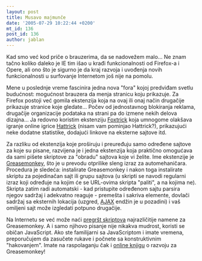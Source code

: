 ```yaml
---
layout: post
title: Musavo majmunče
date: '2005-07-29 10:22:44 +0200'
mt_id: 136
post_id: 136
author: jablan
---
```

Kad smo već kod priče o brauzerima, da se nadovežem malo... Ne znam tačno koliko daleko je IE tim išao u krađi funkcionalnosti od Firefox-a i Opere, ali ono što je sigurno je da kraj razvoja i uvođenja novih funkcionalnosti u surfovanje Internetom još nije na pomolu.

Mene u poslednje vreme fascinira jedna nova "fora" kojoj predviđam svetlu budućnost: mogućnost brauzera da menja stranicu koju prikazuje. Za Firefox postoji već gomila ekstenzija koja na ovaj ili onaj način drugačije prikazuje stranice koje gledate... Počev od jednostavnog blokiranja reklama, drugačije organizacije podataka na strani pa do izmene nekih delova dizajna... Ja redovno koristim ekstenziju [Foxtrick](http://foxtrick.px.cz/) koja umnogome olakšava igranje online igrice [Hattrick](http://www.hattrick.org) (nisam vam pominjao Hattrick?), prikazujući neke dodatne statistike, dodajući linkove na eksterne sajtove itd.

Za razliku od ekstenzija koje proširuju i preuređuju samo određene sajtove za koje su pisane, razvijena je i jedna ekstenzija koja praktično omogućava da sami pišete skriptove za "obradu" sajtova koje vi želite. Ime ekstenzije je [Greasemonkey](http://greasemonkey.mozdev.org), što je u prevodu otprilike sleng izraz za automehaničara. Procedura je sledeća: instalirate Greasemonkey i nakon toga instalirate skriptu za pojedinačan sajt ili grupu sajtova (u skripti se navodi regularni izraz koji određuje na kojim će se URL-ovima skripta "paliti", a na kojima ne). Skripta zatim radi automatski - kad pristupite određenom sajtu parsira njegov sadržaj i adekvatno reaguje - premešta i sakriva elemente, dovlači sadržaj sa eksternih lokacija (uzgred, [AJAX](http://www.radionica.co.yu/index.php?id=P131) endžin je u pozadini) i vaš omiljeni sajt može izgledati potpuno drugačije.

Na Internetu se već može naći [pregršt skriptova](http://dunck.us/collab/GreaseMonkeyUserScriptsSpecific) najrazličitije namene za Greasemonkey. A i samo njihovo pisanje nije nikakva mudrost, koristi se običan JavaScript. Ako ste familijarni sa JavaScriptom i imate vremena, preporučujem da zasučete rukave i počnete sa konstruktivnim "hakovanjem". Imate na raspolaganju čak i [online knjigu](http://diveintogreasemonkey.org) o razvoju za Greasemonkey!

